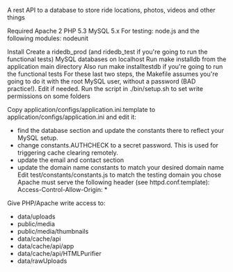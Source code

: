 A rest API to a database to store ride locations, photos, videos and other things

Required
Apache 2
PHP 5.3
MySQL 5.x
For testing: node.js and the following modules: nodeunit

Install
Create a ridedb_prod (and ridedb_test if you're going to run the functional tests) MySQL databases on localhost
Run make installdb from the application main directory
Also run make installtestdb if you're going to run the functional tests
For these last two steps, the Makefile assumes you're going to do it with the root MySQL user, without a password (BAD practice!). Edit if needed.
Run the script in ./bin/setup.sh to set write permissions on some folders

Copy application/configs/application.ini.template to application/configs/application.ini and edit it: 
- find the database section and update the constants there to reflect your MySQL setup.
 - change constants.AUTHCHECK to a secret password. This is used for triggering cache clearing remotely.
 - update the email and contact section
 - update the domain name constants to match your desired domain name
 Edit test/constants/constants.js to match the testing domain you chose
 Apache must serve the following header (see httpd.conf.template):
 	Access-Control-Allow-Origin: *
 
 
 Give PHP/Apache write access to:
 - data/uploads
 - public/media
 - public/media/thumbnails
 - data/cache/api
 - data/cache/api/app
 - data/cache/api/HTMLPurifier
 - data/rawUploads
 